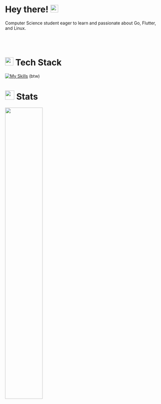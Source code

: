 # Hey there! <img src="https://media.giphy.com/media/hvRJCLFzcasrR4ia7z/giphy.gif" width="25px">
Computer Science student eager to learn and passionate about Go, Flutter, and Linux.

<br></br>

# <img src="https://media.giphy.com/media/QssGEmpkyEOhBCb7e1/giphy.gif" width="27"/> Tech Stack

[![My Skills](https://skillicons.dev/icons?i=go,python,dart,flutter,firebase,supabase,postgres,mongodb,docker,git,neovim&theme=dark)](https://skillicons.dev) (btw)

  
# <img src="https://media.giphy.com/media/iY8CRBdQXODJSCERIr/giphy.gif" width="30"/> Stats
<img width="49.5%" src="https://github-readme-streak-stats.herokuapp.com/?user=MohammadLashkari&theme=react&hide_border=true"/>
